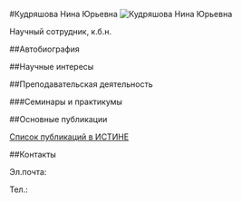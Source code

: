 #Кудряшова Нина Юрьевна 
![Кудряшова Нина Юрьевна ](./kudryashova.jpg "Кудряшова Нина Юрьевна ")

Научный сотрудник, к.б.н.

##Автобиография

##Научные интересы

##Преподавательская деятельность

###Семинары и практикумы


##Основные публикации


[Список публикаций в ИСТИНЕ](http://istina.msu.ru/workers/457084/)

##Контакты

Эл.почта: 

Тел.: 